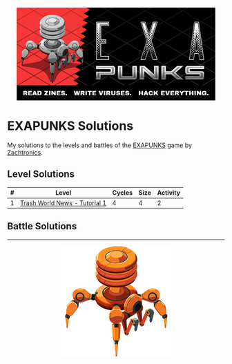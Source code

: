 <p align="center"><img src="./assets/exapunks.jpg" alt="EXAPUNKS logo"/></p>

# EXAPUNKS Solutions

My solutions to the levels and battles of the [EXAPUNKS](https://store.steampowered.com/app/716490/EXAPUNKS/) game by [Zachtronics](http://www.zachtronics.com/).

## Level Solutions

| #   | Level                                                                              | Cycles | Size | Activity |
| --- | ---------------------------------------------------------------------------------- | ------ | ---- | -------- |
| 1   | [Trash World News - Tutorial 1](./solutions/levels/01-trash-world-news-tutorial-1) | 4      | 4    | 2        |

## Battle Solutions

---

<p align="center"><img src="./assets/exa.png" alt="EXAPUNKS logo"/></p>

